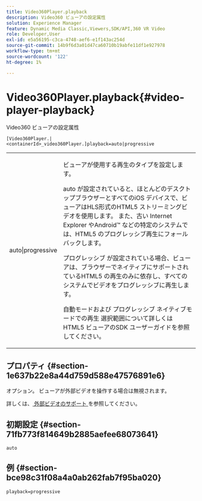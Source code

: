 ```yaml
---
title: Video360Player.playback
description: Video360 ビューアの設定属性
solution: Experience Manager
feature: Dynamic Media Classic,Viewers,SDK/API,360 VR Video
role: Developer,User
exl-id: e5a56195-c3ca-4748-aef6-e1f143ac254d
source-git-commit: 14b9f6d3a01d47ca60710b19abfe11df1e927978
workflow-type: tm+mt
source-wordcount: '122'
ht-degree: 1%

---
```


# Video360Player.playback{#video-player-playback}

Video360 ビューアの設定属性

`[Video360Player.|<containerId>_video360Player.]playback=auto|progressive`

<table id="table_441553CD34C94A58A9D7CBF772DEDDB6"> 
 <tbody> 
  <tr> 
   <td colname="col1"> <p> <span class="codeph"> auto|progressive</span> </p> </td> 
   <td colname="col2"> <p> ビューアが使用する再生のタイプを設定します。 </p> <p><span class="codeph"> auto</span> が設定されていると、ほとんどのデスクトップブラウザーとすべてのiOS デバイスで、ビューアはHLS形式のHTML5 ストリーミングビデオを使用します。 また、古い Internet Explorer やAndroid™ などの特定のシステムでは、HTML5 のプログレッシブ再生にフォールバックします。 </p> <p><span class="codeph"> プログレッシブ </span> が設定されている場合、ビューアは、ブラウザーでネイティブにサポートされているHTML5 の再生のみに依存し、すべてのシステムでビデオをプログレッシブに再生します。 </p> <p>自動モードおよび <span class="codeph"> プログレッシブ </span> ネイティブモードでの再生 <span class="codeph"> 選択範囲について詳しくは </span> HTML5 ビューアのSDK ユーザーガイドを参照してください。 </p> </td> 
  </tr> 
 </tbody> 
</table>

## プロパティ {#section-1e637b22e8a44d759d588e47576891e6}

オプション。 ビューアが外部ビデオを操作する場合は無視されます。

詳しくは、[ 外部ビデオのサポート ](../../../c-html5-aem-asset-viewers/c-html5-aem-video360/c-html5-aem-video360-external-video-support.md#concept-66aa2784f2294794989bad2af74c3760) を参照してください。

## 初期設定 {#section-71fb773f814649b2885aefee68073641}

`auto`

## 例 {#section-bce98c31f08a4a0ab262fab7f95ba020}

`playback=progressive`
